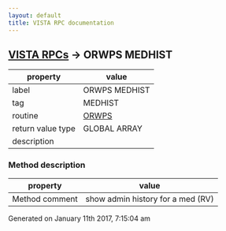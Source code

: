 ```yaml
---
layout: default
title: VISTA RPC documentation
---
```




## [VISTA RPCs](TableOfContent.md) &#8594; ORWPS MEDHIST 

 property | value 
--- | --- 
 label | ORWPS MEDHIST
 tag | MEDHIST
 routine | [ORWPS](http://code.osehra.org/dox/Routine_ORWPS_source.html)
 return value type | GLOBAL ARRAY
 description | 


### Method description

 property | value 
--- | --- 
 Method comment | show admin history for a med  (RV)




 Generated on January 11th 2017, 7:15:04 am